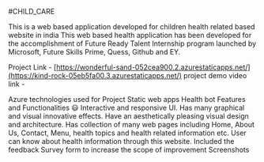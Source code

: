 #CHILD_CARE

This is a web based application developed for children health related based website in india
This web based health application has been developed for the accomplishment of Future Ready Talent Internship program launched by Microsoft, Future Skills Prime, Quess, Github and EY.

Project Link - [https://wonderful-sand-052cea900.2.azurestaticapps.net/](https://kind-rock-05eb5fa00.3.azurestaticapps.net/) 
project demo video link - 

Azure technologies used for Project
Static web apps
Health bot
Features and Functionalities 😃
Interactive and responsive UI.
Has many graphical and visual innovative effects.
Have an aesthetically pleasing visual design and architecture.
Has collection of many web pages including Home, About Us, Contact, Menu, health topics and health related information etc.
User can know about health information through this website.
Included the feedback Survey form to increase the scope of improvement
Screenshots
